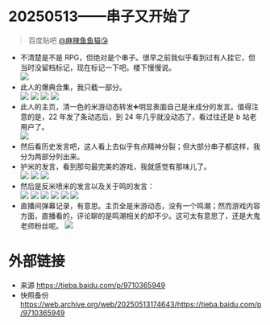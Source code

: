 # 20250513——串子又开始了
> 百度贴吧 [@麻辣鱼鱼猫😘](https://tieba.baidu.com/home/main?id=tb.1.3b2c397e.QkHyQBNCVTdjNagEZUqlmw)

* 不清楚是不是 RPG，但绝对是个串子。很早之前我似乎看到过有人挂它，但当时没留档标记，现在标记一下吧。楼下慢慢说。\
![](https://raw.githubusercontent.com/bxx-114514/iming-blog/refs/heads/main/evil-of-kurogames/images/tieba-9710365949/1-1.jpg)
* 此人的爆典合集，我只截一部分。\
![](https://raw.githubusercontent.com/bxx-114514/iming-blog/refs/heads/main/evil-of-kurogames/images/tieba-9710365949/2-1.jpg)
![](https://raw.githubusercontent.com/bxx-114514/iming-blog/refs/heads/main/evil-of-kurogames/images/tieba-9710365949/2-2.jpg)
![](https://raw.githubusercontent.com/bxx-114514/iming-blog/refs/heads/main/evil-of-kurogames/images/tieba-9710365949/2-3.jpg)
![](https://raw.githubusercontent.com/bxx-114514/iming-blog/refs/heads/main/evil-of-kurogames/images/tieba-9710365949/2-4.jpg)
* 此人的主页，清一色的米游动态转发➕明显表面自己是米成分的发言。值得注意的是，22 年发了条动态后，到 24 年几乎就没动态了，看过往还是 b 站老用户了。\
![](https://raw.githubusercontent.com/bxx-114514/iming-blog/refs/heads/main/evil-of-kurogames/images/tieba-9710365949/3-1.jpg)
* 然后看历史发言吧，这人看上去似乎有点精神分裂；但大部分串子都这样，我分为两部分列出来。
* 护米的发言，看到那句最完美的游戏，我就感觉有那味儿了。\
![](https://raw.githubusercontent.com/bxx-114514/iming-blog/refs/heads/main/evil-of-kurogames/images/tieba-9710365949/5-1.jpg)
![](https://raw.githubusercontent.com/bxx-114514/iming-blog/refs/heads/main/evil-of-kurogames/images/tieba-9710365949/5-2.jpg)
![](https://raw.githubusercontent.com/bxx-114514/iming-blog/refs/heads/main/evil-of-kurogames/images/tieba-9710365949/5-3.jpg)
* 然后是反米喷米的发言以及关于鸣的发言：\
![](https://raw.githubusercontent.com/bxx-114514/iming-blog/refs/heads/main/evil-of-kurogames/images/tieba-9710365949/6-1.jpg)
![](https://raw.githubusercontent.com/bxx-114514/iming-blog/refs/heads/main/evil-of-kurogames/images/tieba-9710365949/6-2.jpg)
![](https://raw.githubusercontent.com/bxx-114514/iming-blog/refs/heads/main/evil-of-kurogames/images/tieba-9710365949/6-3.jpg)
![](https://raw.githubusercontent.com/bxx-114514/iming-blog/refs/heads/main/evil-of-kurogames/images/tieba-9710365949/6-4.jpg)
![](https://raw.githubusercontent.com/bxx-114514/iming-blog/refs/heads/main/evil-of-kurogames/images/tieba-9710365949/6-5.jpg)
![](https://raw.githubusercontent.com/bxx-114514/iming-blog/refs/heads/main/evil-of-kurogames/images/tieba-9710365949/6-6.jpg)
* 直播间弹幕记录，有意思。主页全是米游动态，没有一个鸣潮；然而游戏内容方面，直播看的，评论聊的是鸣潮相关的却不少。这可太有意思了，还是大鬼老师粉丝呢。
![](https://raw.githubusercontent.com/bxx-114514/iming-blog/refs/heads/main/evil-of-kurogames/images/tieba-9710365949/7-1.jpg)

# 外部链接
* 来源 https://tieba.baidu.com/p/9710365949
* 快照备份 https://web.archive.org/web/20250513174643/https://tieba.baidu.com/p/9710365949
